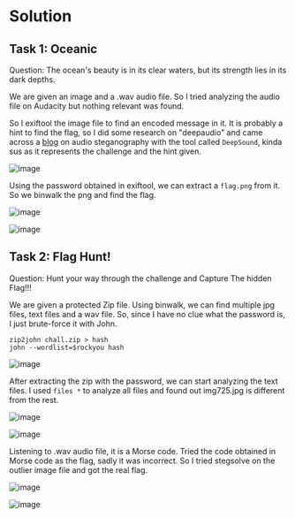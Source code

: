 # Solution
## Task 1: Oceanic
Question: The ocean's beauty is in its clear waters, but its strength lies in its dark depths.

We are given an image and a .wav audio file. So I tried analyzing the audio file on Audacity but nothing relevant was found.

So I exiftool the image file to find an encoded message in it. It is probably a hint to find the flag, so I did some research on "deepaudio" and came across a 
[blog](https://medium.com/@ibnshehu/deepsound-audio-steganography-tool-f7ca0a897576) on audio steganography with the tool called `DeepSound`, kinda sus as it represents the challenge and the hint given.

![image](https://github.com/warlocksmurf/ctftime-writeups/assets/121353711/945737b9-c2ab-46ae-bedf-cdfc19851326)

Using the password obtained in exiftool, we can extract a `flag.png` from it. So we binwalk the png and find the flag.

![image](https://github.com/warlocksmurf/ctftime-writeups/assets/121353711/d7142a6e-24df-422f-923c-0a5acee4d089)

![image](https://github.com/warlocksmurf/ctftime-writeups/assets/121353711/5bcb67ad-fc61-4791-99f3-d2a5f868b974)

## Task 2: Flag Hunt!
Question: Hunt your way through the challenge and Capture The hidden Flag!!!

We are given a protected Zip file. Using binwalk, we can find multiple jpg files, text files and a wav file. So, since I have no clue what the password is, I just brute-force it with John.

```
zip2john chall.zip > hash
john --wordlist=$rockyou hash
```

![image](https://github.com/warlocksmurf/ctftime-writeups/assets/121353711/fb066850-f28c-4a45-9e97-e78af9809821)

After extracting the zip with the password, we can start analyzing the text files. I used `files *` to analyze all files and found out img725.jpg is different from the rest.

![image](https://github.com/warlocksmurf/ctftime-writeups/assets/121353711/e146ba71-4dc2-478d-bad6-633dbe5b4d50)

![image](https://github.com/warlocksmurf/ctftime-writeups/assets/121353711/e6bfc8f3-2d6d-4996-a42f-20aacf8acc1c)

Listening to .wav audio file, it is a Morse code. Tried the code obtained in Morse code as the flag, sadly it was incorrect. 
So I tried stegsolve on the outlier image file and got the real flag.

![image](https://github.com/warlocksmurf/ctftime-writeups/assets/121353711/52846ce6-c9b7-4d17-a630-6da3bc83b8c5)

![image](https://github.com/warlocksmurf/ctftime-writeups/assets/121353711/b8396e6f-46fe-4343-9100-80798914518d)
